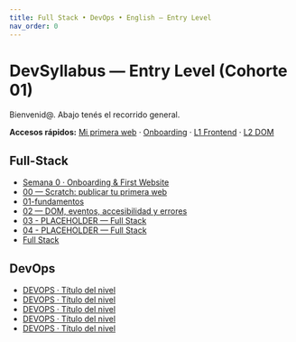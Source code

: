```yaml
---
title: Full Stack • DevOps • English — Entry Level
nav_order: 0
---
```

# DevSyllabus — Entry Level (Cohorte 01)

Bienvenid@. Abajo tenés el recorrido general.

**Accesos rápidos:** [Mi primera web](/public/) · [Onboarding](/fullstack/00-onboarding/) · [L1 Frontend](/fullstack/01-frontend/) · [L2 DOM](/fullstack/02-dom/)


## Full-Stack

- [Semana 0 · Onboarding & First Website](/fullstack/00-onboarding/)
- [00 — Scratch: publicar tu primera web](/fullstack/00-scratch/)
- [01-fundamentos](/fullstack/01-fundamentos/)
- [02 — DOM, eventos, accesibilidad y errores](/fullstack/02-dom/)
- [03 - PLACEHOLDER — Full Stack](/fullstack/03-mid1/)
- [04 - PLACEHOLDER — Full Stack](/fullstack/04-mid2/)
- [Full Stack](/fullstack/index/)


## DevOps

- [DEVOPS · Título del nivel](/devops/l0-scratch/)
- [DEVOPS · Título del nivel](/devops/l1-starter/)
- [DEVOPS · Título del nivel](/devops/l2-builder/)
- [DEVOPS · Título del nivel](/devops/l3-advanced/)
- [DEVOPS · Título del nivel](/devops/l4-pro/)

